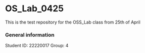 # OS_Lab_0425

This is the test repository for the OSS_Lab class from 25th of April

### General information

Student ID: 22220017
Group: 4

